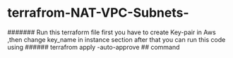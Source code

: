# terrafrom-NAT-VPC-Subnets-
####### Run this terraform file first you have to create Key-pair in Aws ,then change key_name in instance section after that you can run this code using ###### terrafrom apply -auto-approve ## command
